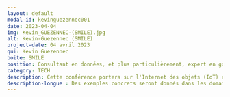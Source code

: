 ```yaml
---
layout: default
modal-id: kevinguezennec001
date: 2023-04-04
img: Kevin_GUEZENNEC-(SMILE).jpg
alt: Kevin-Guezennec (SMILE)
project-date: 04 avril 2023
qui: Kevin Guezennec
boite: SMILE
position: Consultant en données, et plus particulièrement, expert en gouvernance des données. <br>
category: TECH
description: Cette conférence portera sur l'Internet des objets (IoT) et sur la gestion des biais cognitifs dans la gestion des données. Typiquement comment les biais cognitifs peuvent influencer la collecte, l'analyse et la prise de décision basée sur les données dans les projets IoT.
description-longue : Des exemples concrets seront donnés dans les domaines de la marine et de l'agroalimentaire pour montrer comment ces biais peuvent avoir un impact négatif sur les projets IoT. Par exemple, dans le domaine maritime, vous entendrez comment les biais cognitifs peuvent entraîner une sousestimation des risques liés à l'utilisation d'IoT à bord des navires et comment cela peut causer des erreurs de calcul. Dans l'agroalimentaire, vous verrez comment les biais cognitifs peuvent entraîner une sur-estimation des résultats de l'utilisation de l'IoT dans les cultures.. 
---
```


